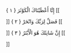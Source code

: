 إِنَّا أَعْطَيْنَاكَ الْكَوْثَرَ { ۱ }
[[


]] 
فَصَلِّ لِرَبِّكَ وَانْحَرْ { ۲ }
[[


]] 
إِنَّ شَانِئَكَ هُوَ الْأَبْتَرُ { ۳ }
[[


]]